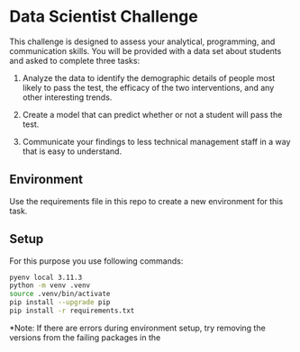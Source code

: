 # Data Scientist Challenge

This challenge is designed to assess your analytical, programming, and communication skills. You will be provided with a data set about students and asked to complete three tasks:

1. Analyze the data to identify the demographic details of people most likely to pass the test, the efficacy of the two interventions, and any other interesting trends.

2. Create a model that can predict whether or not a student will pass the test.

3. Communicate your findings to less technical management staff in a way that is easy to understand.

## Environment

Use the requirements file in this repo to create a new environment for this task. 

## Setup

For this purpose you use following commands:

```Bash
pyenv local 3.11.3
python -m venv .venv
source .venv/bin/activate
pip install --upgrade pip
pip install -r requirements.txt
```

*Note: If there are errors during environment setup, try removing the versions from the failing packages in the
